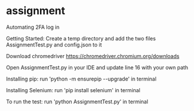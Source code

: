 # assignment
Automating 2FA log in

Getting Started:
Create a temp directory and add the two files AssignmentTest.py and config.json to it

Download chromedriver
https://chromedriver.chromium.org/downloads

Open AssignmentTest.py in your IDE and update line 16 with your own path

Installing pip:
run 'python -m ensurepip --upgrade' in terminal

Installing Selenium:
run 'pip install selenium' in terminal

To run the test:
run 'python AssignmentTest.py' in terminal

